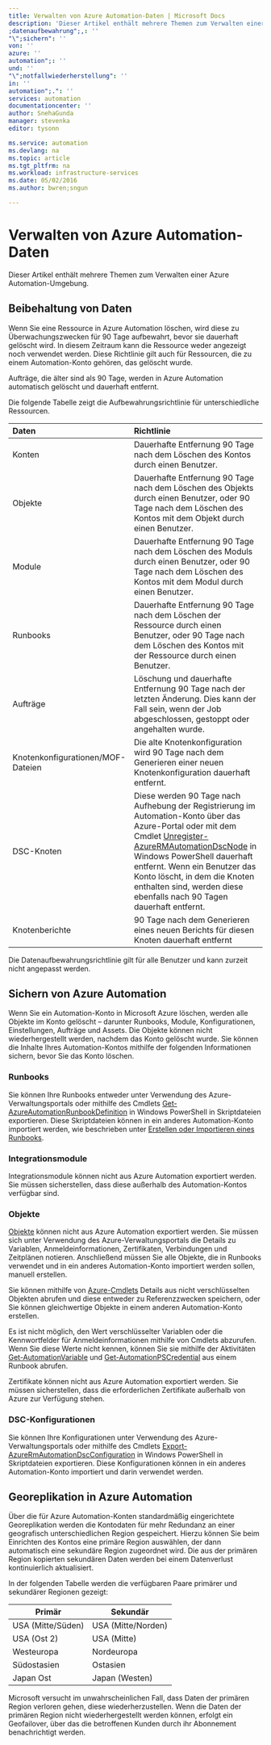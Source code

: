 ```yaml
---
title: Verwalten von Azure Automation-Daten | Microsoft Docs
description: 'Dieser Artikel enthält mehrere Themen zum Verwalten einer Azure Automation-Umgebung. Er enthält derzeit die Themen '
;datenaufbewahrung";,: ''
"\";sichern": ''
von: ''
azure: ''
automation";: ''
und: ''
"\";notfallwiederherstellung": ''
in: ''
automation";.": ''
services: automation
documentationcenter: ''
author: SnehaGunda
manager: stevenka
editor: tysonn

ms.service: automation
ms.devlang: na
ms.topic: article
ms.tgt_pltfrm: na
ms.workload: infrastructure-services
ms.date: 05/02/2016
ms.author: bwren;sngun

---
```

# Verwalten von Azure Automation-Daten
Dieser Artikel enthält mehrere Themen zum Verwalten einer Azure Automation-Umgebung.

## Beibehaltung von Daten
Wenn Sie eine Ressource in Azure Automation löschen, wird diese zu Überwachungszwecken für 90 Tage aufbewahrt, bevor sie dauerhaft gelöscht wird. In diesem Zeitraum kann die Ressource weder angezeigt noch verwendet werden. Diese Richtlinie gilt auch für Ressourcen, die zu einem Automation-Konto gehören, das gelöscht wurde.

Aufträge, die älter sind als 90 Tage, werden in Azure Automation automatisch gelöscht und dauerhaft entfernt.

Die folgende Tabelle zeigt die Aufbewahrungsrichtlinie für unterschiedliche Ressourcen.

| Daten | Richtlinie |
|:--- |:--- |
| Konten |Dauerhafte Entfernung 90 Tage nach dem Löschen des Kontos durch einen Benutzer. |
| Objekte |Dauerhafte Entfernung 90 Tage nach dem Löschen des Objekts durch einen Benutzer, oder 90 Tage nach dem Löschen des Kontos mit dem Objekt durch einen Benutzer. |
| Module |Dauerhafte Entfernung 90 Tage nach dem Löschen des Moduls durch einen Benutzer, oder 90 Tage nach dem Löschen des Kontos mit dem Modul durch einen Benutzer. |
| Runbooks |Dauerhafte Entfernung 90 Tage nach dem Löschen der Ressource durch einen Benutzer, oder 90 Tage nach dem Löschen des Kontos mit der Ressource durch einen Benutzer. |
| Aufträge |Löschung und dauerhafte Entfernung 90 Tage nach der letzten Änderung. Dies kann der Fall sein, wenn der Job abgeschlossen, gestoppt oder angehalten wurde. |
| Knotenkonfigurationen/MOF-Dateien |Die alte Knotenkonfiguration wird 90 Tage nach dem Generieren einer neuen Knotenkonfiguration dauerhaft entfernt. |
| DSC-Knoten |Diese werden 90 Tage nach Aufhebung der Registrierung im Automation-Konto über das Azure-Portal oder mit dem Cmdlet [Unregister-AzureRMAutomationDscNode](https://msdn.microsoft.com/library/mt603500.aspx) in Windows PowerShell dauerhaft entfernt. Wenn ein Benutzer das Konto löscht, in dem die Knoten enthalten sind, werden diese ebenfalls nach 90 Tagen dauerhaft entfernt. |
| Knotenberichte |90 Tage nach dem Generieren eines neuen Berichts für diesen Knoten dauerhaft entfernt |

Die Datenaufbewahrungsrichtlinie gilt für alle Benutzer und kann zurzeit nicht angepasst werden.

## Sichern von Azure Automation
Wenn Sie ein Automation-Konto in Microsoft Azure löschen, werden alle Objekte im Konto gelöscht – darunter Runbooks, Module, Konfigurationen, Einstellungen, Aufträge und Assets. Die Objekte können nicht wiederhergestellt werden, nachdem das Konto gelöscht wurde. Sie können die Inhalte Ihres Automation-Kontos mithilfe der folgenden Informationen sichern, bevor Sie das Konto löschen.

### Runbooks
Sie können Ihre Runbooks entweder unter Verwendung des Azure-Verwaltungsportals oder mithilfe des Cmdlets [Get-AzureAutomationRunbookDefinition](https://msdn.microsoft.com/library/dn690269.aspx) in Windows PowerShell in Skriptdateien exportieren. Diese Skriptdateien können in ein anderes Automation-Konto importiert werden, wie beschrieben unter [Erstellen oder Importieren eines Runbooks](https://msdn.microsoft.com/library/dn643637.aspx).

### Integrationsmodule
Integrationsmodule können nicht aus Azure Automation exportiert werden. Sie müssen sicherstellen, dass diese außerhalb des Automation-Kontos verfügbar sind.

### Objekte
[Objekte](https://msdn.microsoft.com/library/dn939988.aspx) können nicht aus Azure Automation exportiert werden. Sie müssen sich unter Verwendung des Azure-Verwaltungsportals die Details zu Variablen, Anmeldeinformationen, Zertifikaten, Verbindungen und Zeitplänen notieren. Anschließend müssen Sie alle Objekte, die in Runbooks verwendet und in ein anderes Automation-Konto importiert werden sollen, manuell erstellen.

Sie können mithilfe von [Azure-Cmdlets](https://msdn.microsoft.com/library/dn690262.aspx) Details aus nicht verschlüsselten Objekten abrufen und diese entweder zu Referenzzwecken speichern, oder Sie können gleichwertige Objekte in einem anderen Automation-Konto erstellen.

Es ist nicht möglich, den Wert verschlüsselter Variablen oder die Kennwortfelder für Anmeldeinformationen mithilfe von Cmdlets abzurufen. Wenn Sie diese Werte nicht kennen, können Sie sie mithilfe der Aktivitäten [Get-AutomationVariable](https://msdn.microsoft.com/library/dn940012.aspx) und [Get-AutomationPSCredential](https://msdn.microsoft.com/library/dn940015.aspx) aus einem Runbook abrufen.

Zertifikate können nicht aus Azure Automation exportiert werden. Sie müssen sicherstellen, dass die erforderlichen Zertifikate außerhalb von Azure zur Verfügung stehen.

### DSC-Konfigurationen
Sie können Ihre Konfigurationen unter Verwendung des Azure-Verwaltungsportals oder mithilfe des Cmdlets [Export-AzureRmAutomationDscConfiguration](https://msdn.microsoft.com/library/mt603485.aspx) in Windows PowerShell in Skriptdateien exportieren. Diese Konfigurationen können in ein anderes Automation-Konto importiert und darin verwendet werden.

## Georeplikation in Azure Automation
Über die für Azure Automation-Konten standardmäßig eingerichtete Georeplikation werden die Kontodaten für mehr Redundanz an einer geografisch unterschiedlichen Region gespeichert. Hierzu können Sie beim Einrichten des Kontos eine primäre Region auswählen, der dann automatisch eine sekundäre Region zugeordnet wird. Die aus der primären Region kopierten sekundären Daten werden bei einem Datenverlust kontinuierlich aktualisiert.

In der folgenden Tabelle werden die verfügbaren Paare primärer und sekundärer Regionen gezeigt:

| Primär | Sekundär |
| --- | --- |
| USA (Mitte/Süden) |USA (Mitte/Norden) |
| USA (Ost 2) |USA (Mitte) |
| Westeuropa |Nordeuropa |
| Südostasien |Ostasien |
| Japan Ost |Japan (Westen) |

Microsoft versucht im unwahrscheinlichen Fall, dass Daten der primären Region verloren gehen, diese wiederherzustellen. Wenn die Daten der primären Region nicht wiederhergestellt werden können, erfolgt ein Geofailover, über das die betroffenen Kunden durch ihr Abonnement benachrichtigt werden.

<!---HONumber=AcomDC_0511_2016-->